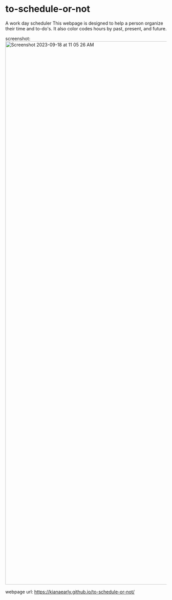 # to-schedule-or-not
A work day scheduler
This webpage is designed to help a person organize their time and to-do's. It also color codes
hours by past, present, and future.

screenshot:
<img width="1692" alt="Screenshot 2023-09-18 at 11 05 26 AM" src="https://github.com/KianaEarly/to-schedule-or-not/assets/140658147/84851ede-d495-48e4-b15b-b51b81484637">

webpage url:
https://kianaearly.github.io/to-schedule-or-not/